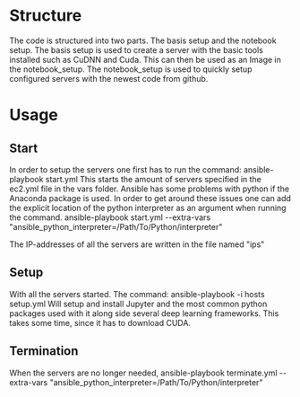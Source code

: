 # Structure
The code is structured into two parts. The basis setup and the notebook setup. The basis setup is used to create a server with the basic tools installed such as CuDNN and Cuda. This can then be used as an Image in the notebook_setup. The notebook_setup is used to quickly setup configured servers with the newest code from github.

# Usage
## Start
In order to setup the servers one first has to run the command:
ansible-playbook start.yml
This starts the amount of servers specified in the ec2.yml file in the vars folder.
Ansible has some problems with python if the Anaconda package is used. In order to
get around these issues one can add the explicit location of the python interpreter
as an argument when running the command.
ansible-playbook start.yml --extra-vars "ansible_python_interpreter=/Path/To/Python/interpreter"

The IP-addresses of all the servers are written in the file named "ips"

## Setup
With all the servers started. The command:
ansible-playbook -i hosts setup.yml
Will setup and install Jupyter and the most common python packages used with it
along side several deep learning frameworks. This takes some time, since it has to
download CUDA.

## Termination
When the servers are no longer needed,
ansible-playbook terminate.yml --extra-vars "ansible_python_interpreter=/Path/To/Python/interpreter"
